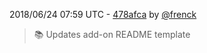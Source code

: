 2018/06/24 07:59 UTC - [478afca](https://github.com/hassio-addons/addon-octobox/commit/478afcafd6ebd16abcd6abe8950492b2654bd5e9) by [@frenck](https://github.com/frenck)
> :books: Updates add-on README template 

